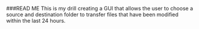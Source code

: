 ###READ ME
This is my drill creating a GUI that allows the user to choose a source and destination folder to transfer files that have been modified within the last 24 hours.

